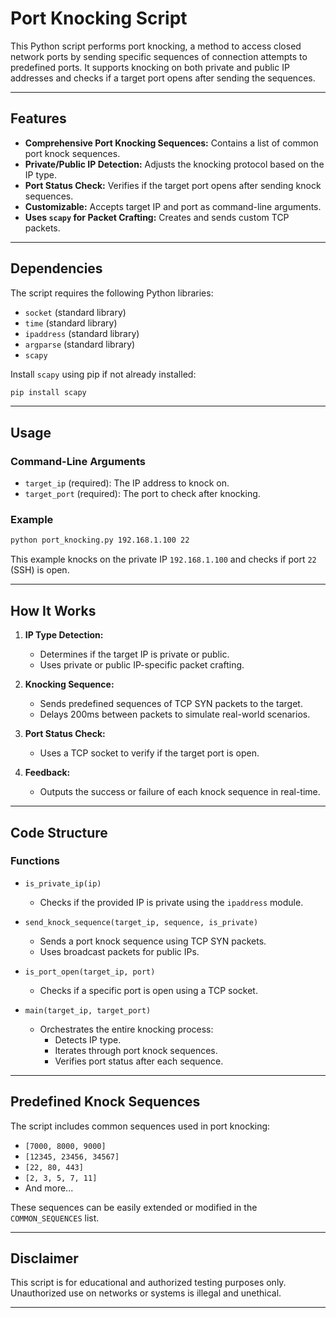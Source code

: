 
# Port Knocking Script

This Python script performs port knocking, a method to access closed network ports by sending specific sequences of connection attempts to predefined ports. It supports knocking on both private and public IP addresses and checks if a target port opens after sending the sequences.

---

## Features

- **Comprehensive Port Knocking Sequences:** Contains a list of common port knock sequences.
- **Private/Public IP Detection:** Adjusts the knocking protocol based on the IP type.
- **Port Status Check:** Verifies if the target port opens after sending knock sequences.
- **Customizable:** Accepts target IP and port as command-line arguments.
- **Uses `scapy` for Packet Crafting:** Creates and sends custom TCP packets.

---

## Dependencies

The script requires the following Python libraries:
- `socket` (standard library)
- `time` (standard library)
- `ipaddress` (standard library)
- `argparse` (standard library)
- `scapy`

Install `scapy` using pip if not already installed:
```bash
pip install scapy
```

---

## Usage

### Command-Line Arguments
- `target_ip` (required): The IP address to knock on.
- `target_port` (required): The port to check after knocking.

### Example
```bash
python port_knocking.py 192.168.1.100 22
```
This example knocks on the private IP `192.168.1.100` and checks if port `22` (SSH) is open.

---

## How It Works

1. **IP Type Detection:**
   - Determines if the target IP is private or public.
   - Uses private or public IP-specific packet crafting.

2. **Knocking Sequence:**
   - Sends predefined sequences of TCP SYN packets to the target.
   - Delays 200ms between packets to simulate real-world scenarios.

3. **Port Status Check:**
   - Uses a TCP socket to verify if the target port is open.

4. **Feedback:**
   - Outputs the success or failure of each knock sequence in real-time.

---

## Code Structure

### Functions

- `is_private_ip(ip)`
  - Checks if the provided IP is private using the `ipaddress` module.

- `send_knock_sequence(target_ip, sequence, is_private)`
  - Sends a port knock sequence using TCP SYN packets.
  - Uses broadcast packets for public IPs.

- `is_port_open(target_ip, port)`
  - Checks if a specific port is open using a TCP socket.

- `main(target_ip, target_port)`
  - Orchestrates the entire knocking process:
    - Detects IP type.
    - Iterates through port knock sequences.
    - Verifies port status after each sequence.

---

## Predefined Knock Sequences

The script includes common sequences used in port knocking:

- `[7000, 8000, 9000]`
- `[12345, 23456, 34567]`
- `[22, 80, 443]`
- `[2, 3, 5, 7, 11]`
- And more...

These sequences can be easily extended or modified in the `COMMON_SEQUENCES` list.

---

## Disclaimer

This script is for educational and authorized testing purposes only. Unauthorized use on networks or systems is illegal and unethical.

---
